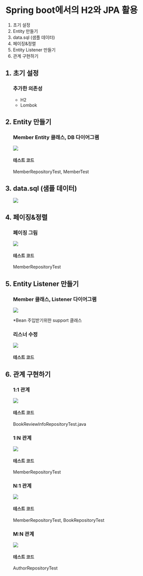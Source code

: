 <h1>Spring boot에서의 H2와 JPA 활용</h1>
<ol>
<li>초기 설정</li>
<li>Entity 만들기</li>
<li>data.sql (샘플 데이터)</li>
<li>페이징&정렬</li>
<li>Entity Listener 만들기</li>
<li>관계 구현하기</li>
</ol>

<ol>
<h2><li>초기 설정</li></h2>
    <h3>추가한 의존성</h3>
    <ul>
        <li>H2</li>
        <li>Lombok</li>
    </ul>

<h2><li>Entity 만들기</li></h2>
    <h3>Member Entity 클래스, DB 다이어그램</h3>
    <p>
        <img src="https://github.com/user-attachments/assets/7e9ee2e6-4cfa-4d12-9e75-14bc1a18fa6c">
    </p>
    <h4>
        테스트 코드
    </h4>
    MemberRepositoryTest, MemberTest

<h2><li>data.sql (샘플 데이터)</li></h2>
    <p>
        <img src="https://github.com/user-attachments/assets/c18fa93a-b419-48ac-a3fe-81334c285ab3">
    </p>

<h2><li>페이징&정렬</li></h2>
    <h3>페이징 그림</h3>
    <p>
        <img src="https://github.com/user-attachments/assets/1581f881-9b89-4f66-aeef-8e25e3e08901">
    </p>
    <h4>
        테스트 코드
    </h4>
    MemberRepositoryTest

<h2><li>Entity Listener 만들기</li></h2>
    <h3>Member 클래스, Listener 다이어그램</h3>
    <p>
        <img src="https://github.com/user-attachments/assets/288665a6-ad49-4538-8282-8a1ff6ec98f7">
    </p>
    *Bean 주입받기위한 support 클래스
    <h3>리스너 수정</h3>
    <p>
        <img src="https://github.com/user-attachments/assets/ca3aa8d7-3594-420b-a3c7-d87082edc056">
    </p>
    <h4>
        테스트 코드
    </h4>

<h2><li>관계 구현하기</li></h2>
    <h3>1:1 관계</h3>
        <img src="https://github.com/user-attachments/assets/bde4dd96-77a2-4c19-ae2d-38ccd75d79c1">
        <h4>
            테스트 코드
        </h4>
        BookReviewInfoRepositoryTest.java
    <h3>1:N 관계</h3>
        <img src="https://github.com/user-attachments/assets/67730295-84a1-4765-b447-9603b2158355">
        <h4>
            테스트 코드
        </h4>
        MemberRepositoryTest
    <h3>N:1 관계</h3>
        <img src="https://github.com/user-attachments/assets/0f84a160-73b7-417b-acad-7a88ec3fb660">
        <h4>
            테스트 코드
        </h4>
        MemberRepositoryTest, BookRepositoryTest
    <h3>M:N 관계</h3>
        <img src="https://github.com/user-attachments/assets/736601fd-e792-4196-a0b5-7fe1e787c0c5">
        <h4>
            테스트 코드
        </h4>
        AuthorRepositoryTest
</ol>
<!-- 클래스 관계도로 테이블 구현 -->
